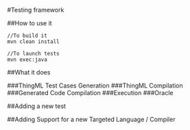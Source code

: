 #Testing framework

##How to use it

```
//To build it
mvn clean install

//To launch tests
mvn exec:java
```

##What it does

###ThingML Test Cases Generation
###ThingML Compilation
###Generated Code Compilation
###Execution
###Oracle

##Adding a new test

##Adding Support for a new Targeted Language / Compiler
